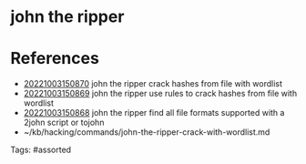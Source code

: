 # john the ripper

# References
- [20221003150870](/zet/20221003150870/README.md) john the ripper crack hashes from file with wordlist
- [20221003150869](/zet/20221003150869/README.md) john the ripper use rules to crack hashes from file with wordlist
- [20221003150868](/zet/20221003150868/README.md) john the ripper find all file formats supported with a 2john script or tojohn
- ~/kb/hacking/commands/john-the-ripper-crack-with-wordlist.md

Tags:
    #assorted
